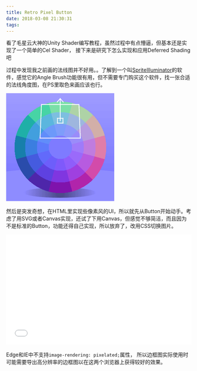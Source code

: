 ```yaml
---
title: Retro Pixel Button
date: 2018-03-08 21:30:31
tags:
---
```


 看了毛星云大神的Unity Shader编写教程，虽然过程中有点懵逼，但基本还是实现了一个简单的Cel Shader， 接下来是研究下怎么实现和应用Deferred Shading吧

 过程中发现我之前画的法线图并不好用。。了解到一个叫[SpriteIlluminator](https://www.codeandweb.com/spriteilluminator)的软件，感觉它的Angle Brush功能很有用，但不需要专门购买这个软件，找一张合适的法线角度图，在PS里取色来画应该也行。

![Normal Angle](../static/img/normal-angle.png)


 然后是突发奇想，在HTML里实现些像素风的UI，所以就先从Button开始动手。考虑了用SVG或者Canvas实现，还试了下用Canvas，但感觉不够简洁，而且因为不是标准的Button，功能还得自己实现，所以放弃了，改用CSS切换图片。

<iframe src="/demo/pixel-button/index.html" style="width:100%;height:300px" frameborder="0" scrolling="no"></iframe>

Edge和IE中不支持`image-rendering: pixelated;`属性， 所以边框图实际使用时可能需要导出高分辨率的边框图以在这两个浏览器上获得较好的效果。